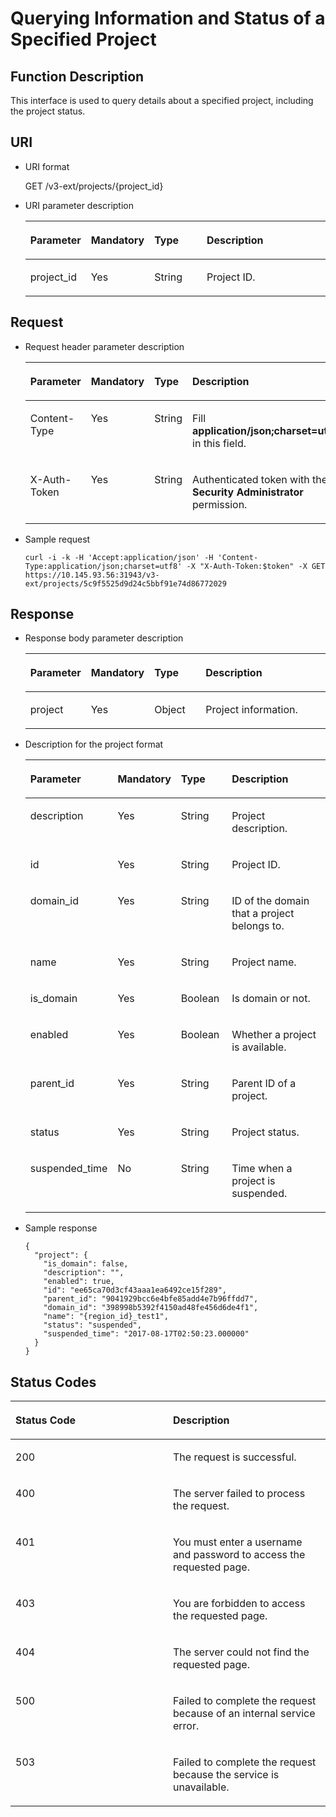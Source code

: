 # Querying Information and Status of a Specified Project<a name="en-us_topic_0079466135"></a>

## Function Description<a name="section18319181453614"></a>

This interface is used to query details about a specified project, including the project status.

## URI<a name="section1032051453615"></a>

-   URI format

    GET /v3-ext/projects/\{project\_id\}


-   URI parameter description

    <a name="table1532018142366"></a>
    <table><thead align="left"><tr id="row103201149368"><th class="cellrowborder" valign="top" width="19.17%" id="mcps1.1.5.1.1"><p id="p1932041417367"><a name="p1932041417367"></a><a name="p1932041417367"></a><strong id="aa8facb3d00804940b0eeff8a3856d83c"><a name="aa8facb3d00804940b0eeff8a3856d83c"></a><a name="aa8facb3d00804940b0eeff8a3856d83c"></a>Parameter</strong></p>
    </th>
    <th class="cellrowborder" valign="top" width="18.84%" id="mcps1.1.5.1.2"><p id="p1232071411368"><a name="p1232071411368"></a><a name="p1232071411368"></a><strong id="a5e64fa141cf14e14991ed8d6cda54ff2"><a name="a5e64fa141cf14e14991ed8d6cda54ff2"></a><a name="a5e64fa141cf14e14991ed8d6cda54ff2"></a>Mandatory</strong></p>
    </th>
    <th class="cellrowborder" valign="top" width="18.12%" id="mcps1.1.5.1.3"><p id="p832051411369"><a name="p832051411369"></a><a name="p832051411369"></a><strong id="b842352706143526_1"><a name="b842352706143526_1"></a><a name="b842352706143526_1"></a>Type</strong></p>
    </th>
    <th class="cellrowborder" valign="top" width="43.87%" id="mcps1.1.5.1.4"><p id="p2320191423611"><a name="p2320191423611"></a><a name="p2320191423611"></a><strong id="b20601766145329_1"><a name="b20601766145329_1"></a><a name="b20601766145329_1"></a>Description</strong></p>
    </th>
    </tr>
    </thead>
    <tbody><tr id="row183201814193615"><td class="cellrowborder" valign="top" width="19.17%" headers="mcps1.1.5.1.1 "><p id="p432071415365"><a name="p432071415365"></a><a name="p432071415365"></a>project_id</p>
    </td>
    <td class="cellrowborder" valign="top" width="18.84%" headers="mcps1.1.5.1.2 "><p id="p83202014163620"><a name="p83202014163620"></a><a name="p83202014163620"></a>Yes</p>
    </td>
    <td class="cellrowborder" valign="top" width="18.12%" headers="mcps1.1.5.1.3 "><p id="p3320161415362"><a name="p3320161415362"></a><a name="p3320161415362"></a>String</p>
    </td>
    <td class="cellrowborder" valign="top" width="43.87%" headers="mcps1.1.5.1.4 "><p id="p332091410362"><a name="p332091410362"></a><a name="p332091410362"></a>Project ID.</p>
    </td>
    </tr>
    </tbody>
    </table>


## **Request**<a name="section132251415368"></a>

-   Request header parameter description

    <a name="table3322161493613"></a>
    <table><thead align="left"><tr id="row11322131413615"><th class="cellrowborder" valign="top" width="19.29%" id="mcps1.1.5.1.1"><p id="p1432218149369"><a name="p1432218149369"></a><a name="p1432218149369"></a><strong id="b557420963"><a name="b557420963"></a><a name="b557420963"></a>Parameter</strong></p>
    </th>
    <th class="cellrowborder" valign="top" width="18.52%" id="mcps1.1.5.1.2"><p id="p8322161443614"><a name="p8322161443614"></a><a name="p8322161443614"></a><strong id="b1028464529"><a name="b1028464529"></a><a name="b1028464529"></a>Mandatory</strong></p>
    </th>
    <th class="cellrowborder" valign="top" width="17.82%" id="mcps1.1.5.1.3"><p id="p19322111433620"><a name="p19322111433620"></a><a name="p19322111433620"></a><strong id="b842352706143526_3"><a name="b842352706143526_3"></a><a name="b842352706143526_3"></a>Type</strong></p>
    </th>
    <th class="cellrowborder" valign="top" width="44.37%" id="mcps1.1.5.1.4"><p id="p73221614143617"><a name="p73221614143617"></a><a name="p73221614143617"></a><strong id="b20601766145329_3"><a name="b20601766145329_3"></a><a name="b20601766145329_3"></a>Description</strong></p>
    </th>
    </tr>
    </thead>
    <tbody><tr id="row113221514113620"><td class="cellrowborder" valign="top" width="19.29%" headers="mcps1.1.5.1.1 "><p id="p123221314183616"><a name="p123221314183616"></a><a name="p123221314183616"></a>Content-Type</p>
    </td>
    <td class="cellrowborder" valign="top" width="18.52%" headers="mcps1.1.5.1.2 "><p id="p15322181419363"><a name="p15322181419363"></a><a name="p15322181419363"></a>Yes</p>
    </td>
    <td class="cellrowborder" valign="top" width="17.82%" headers="mcps1.1.5.1.3 "><p id="p432215149367"><a name="p432215149367"></a><a name="p432215149367"></a>String</p>
    </td>
    <td class="cellrowborder" valign="top" width="44.37%" headers="mcps1.1.5.1.4 "><p id="p1332281419368"><a name="p1332281419368"></a><a name="p1332281419368"></a>Fill <strong id="b842352706161331"><a name="b842352706161331"></a><a name="b842352706161331"></a>application/json;charset=utf8</strong> in this field.</p>
    </td>
    </tr>
    <tr id="row1332261493613"><td class="cellrowborder" valign="top" width="19.29%" headers="mcps1.1.5.1.1 "><p id="p113221814143614"><a name="p113221814143614"></a><a name="p113221814143614"></a>X-Auth-Token</p>
    </td>
    <td class="cellrowborder" valign="top" width="18.52%" headers="mcps1.1.5.1.2 "><p id="p8322714173618"><a name="p8322714173618"></a><a name="p8322714173618"></a>Yes</p>
    </td>
    <td class="cellrowborder" valign="top" width="17.82%" headers="mcps1.1.5.1.3 "><p id="p1322014123615"><a name="p1322014123615"></a><a name="p1322014123615"></a>String</p>
    </td>
    <td class="cellrowborder" valign="top" width="44.37%" headers="mcps1.1.5.1.4 "><p id="p5300989191815"><a name="p5300989191815"></a><a name="p5300989191815"></a>Authenticated token with the <strong id="b750798910387"><a name="b750798910387"></a><a name="b750798910387"></a>Security Administrator</strong> permission.</p>
    </td>
    </tr>
    </tbody>
    </table>

-   Sample request

    ```
    curl -i -k -H 'Accept:application/json' -H 'Content-Type:application/json;charset=utf8' -X "X-Auth-Token:$token" -X GET https://10.145.93.56:31943/v3-ext/projects/5c9f5525d9d24c5bbf91e74d86772029
    ```


## **Response**<a name="section1732319140365"></a>

-   Response body parameter description

    <a name="table61864177165120"></a>
    <table><thead align="left"><tr id="row53394193165120"><th class="cellrowborder" valign="top" width="19.428057194280573%" id="mcps1.1.5.1.1"><p id="p29962347165120"><a name="p29962347165120"></a><a name="p29962347165120"></a><strong id="b2103509817"><a name="b2103509817"></a><a name="b2103509817"></a>Parameter</strong></p>
    </th>
    <th class="cellrowborder" valign="top" width="18.62813718628137%" id="mcps1.1.5.1.2"><p id="p11031025165120"><a name="p11031025165120"></a><a name="p11031025165120"></a><strong id="b1803197689"><a name="b1803197689"></a><a name="b1803197689"></a>Mandatory</strong></p>
    </th>
    <th class="cellrowborder" valign="top" width="17.568243175682433%" id="mcps1.1.5.1.3"><p id="p21097869165120"><a name="p21097869165120"></a><a name="p21097869165120"></a><strong id="b842352706143526_5"><a name="b842352706143526_5"></a><a name="b842352706143526_5"></a>Type</strong></p>
    </th>
    <th class="cellrowborder" valign="top" width="44.375562443755626%" id="mcps1.1.5.1.4"><p id="p31205796165120"><a name="p31205796165120"></a><a name="p31205796165120"></a><strong id="b20601766145329_5"><a name="b20601766145329_5"></a><a name="b20601766145329_5"></a>Description</strong></p>
    </th>
    </tr>
    </thead>
    <tbody><tr id="row44641568165120"><td class="cellrowborder" valign="top" width="19.428057194280573%" headers="mcps1.1.5.1.1 "><p id="p59197289165120"><a name="p59197289165120"></a><a name="p59197289165120"></a>project</p>
    </td>
    <td class="cellrowborder" valign="top" width="18.62813718628137%" headers="mcps1.1.5.1.2 "><p id="p30251110165120"><a name="p30251110165120"></a><a name="p30251110165120"></a>Yes</p>
    </td>
    <td class="cellrowborder" valign="top" width="17.568243175682433%" headers="mcps1.1.5.1.3 "><p id="p34420864165120"><a name="p34420864165120"></a><a name="p34420864165120"></a>Object</p>
    </td>
    <td class="cellrowborder" valign="top" width="44.375562443755626%" headers="mcps1.1.5.1.4 "><p id="p36626590165120"><a name="p36626590165120"></a><a name="p36626590165120"></a>Project information.</p>
    </td>
    </tr>
    </tbody>
    </table>


-   Description for the project format

    <a name="t3ef10d134105438f922a72ac36adbe13"></a>
    <table><thead align="left"><tr id="ra836795da3204436ad115c6d63f33cb3"><th class="cellrowborder" valign="top" width="19.43%" id="mcps1.1.5.1.1"><p id="a915f4fa2492a4fa3b5fc5b52cb975ed3"><a name="a915f4fa2492a4fa3b5fc5b52cb975ed3"></a><a name="a915f4fa2492a4fa3b5fc5b52cb975ed3"></a><strong id="b1431627538"><a name="b1431627538"></a><a name="b1431627538"></a>Parameter</strong></p>
    </th>
    <th class="cellrowborder" valign="top" width="18.63%" id="mcps1.1.5.1.2"><p id="aeb29128c8bc6489593aaf12297635c52"><a name="aeb29128c8bc6489593aaf12297635c52"></a><a name="aeb29128c8bc6489593aaf12297635c52"></a><strong id="b526360164"><a name="b526360164"></a><a name="b526360164"></a>Mandatory</strong></p>
    </th>
    <th class="cellrowborder" valign="top" width="17.77%" id="mcps1.1.5.1.3"><p id="a367df15999ce47aa8fa2550bb2d3df9a"><a name="a367df15999ce47aa8fa2550bb2d3df9a"></a><a name="a367df15999ce47aa8fa2550bb2d3df9a"></a><strong id="b842352706143526_7"><a name="b842352706143526_7"></a><a name="b842352706143526_7"></a>Type</strong></p>
    </th>
    <th class="cellrowborder" valign="top" width="44.17%" id="mcps1.1.5.1.4"><p id="a16a6b7e4145e4fbabf25e75163ec3f95"><a name="a16a6b7e4145e4fbabf25e75163ec3f95"></a><a name="a16a6b7e4145e4fbabf25e75163ec3f95"></a><strong id="b20601766145329_7"><a name="b20601766145329_7"></a><a name="b20601766145329_7"></a>Description</strong></p>
    </th>
    </tr>
    </thead>
    <tbody><tr id="rb2ba995189ec478eb5d1181d3bb7be1c"><td class="cellrowborder" valign="top" width="19.43%" headers="mcps1.1.5.1.1 "><p id="aa1005da54f2c4746ae99676d14ab012d"><a name="aa1005da54f2c4746ae99676d14ab012d"></a><a name="aa1005da54f2c4746ae99676d14ab012d"></a>description</p>
    </td>
    <td class="cellrowborder" valign="top" width="18.63%" headers="mcps1.1.5.1.2 "><p id="a6d0540b177e34775b18c670cf5cd46bc"><a name="a6d0540b177e34775b18c670cf5cd46bc"></a><a name="a6d0540b177e34775b18c670cf5cd46bc"></a>Yes</p>
    </td>
    <td class="cellrowborder" valign="top" width="17.77%" headers="mcps1.1.5.1.3 "><p id="a65f6a6fc5a364d868072c58eeab90325"><a name="a65f6a6fc5a364d868072c58eeab90325"></a><a name="a65f6a6fc5a364d868072c58eeab90325"></a>String</p>
    </td>
    <td class="cellrowborder" valign="top" width="44.17%" headers="mcps1.1.5.1.4 "><p id="ababe5d21d4764e209d225a4cea9b9fa2"><a name="ababe5d21d4764e209d225a4cea9b9fa2"></a><a name="ababe5d21d4764e209d225a4cea9b9fa2"></a>Project description.</p>
    </td>
    </tr>
    <tr id="r41522dc2bd8d475b8d2a16af17d5213b"><td class="cellrowborder" valign="top" width="19.43%" headers="mcps1.1.5.1.1 "><p id="a2501c5b12ff94e338c0930e6c321af90"><a name="a2501c5b12ff94e338c0930e6c321af90"></a><a name="a2501c5b12ff94e338c0930e6c321af90"></a>id</p>
    </td>
    <td class="cellrowborder" valign="top" width="18.63%" headers="mcps1.1.5.1.2 "><p id="af10224f581d946cb91a49683adf34271"><a name="af10224f581d946cb91a49683adf34271"></a><a name="af10224f581d946cb91a49683adf34271"></a>Yes</p>
    </td>
    <td class="cellrowborder" valign="top" width="17.77%" headers="mcps1.1.5.1.3 "><p id="a0316e95fb756489a82f70ae562c523b4"><a name="a0316e95fb756489a82f70ae562c523b4"></a><a name="a0316e95fb756489a82f70ae562c523b4"></a>String</p>
    </td>
    <td class="cellrowborder" valign="top" width="44.17%" headers="mcps1.1.5.1.4 "><p id="af5ce8c5c520f468895f28d74f6eb4540"><a name="af5ce8c5c520f468895f28d74f6eb4540"></a><a name="af5ce8c5c520f468895f28d74f6eb4540"></a>Project ID.</p>
    </td>
    </tr>
    <tr id="r1208cbb1496440d89eb758b2cd80d578"><td class="cellrowborder" valign="top" width="19.43%" headers="mcps1.1.5.1.1 "><p id="a4504807eb899465fb0ce3ac82d7013dc"><a name="a4504807eb899465fb0ce3ac82d7013dc"></a><a name="a4504807eb899465fb0ce3ac82d7013dc"></a>domain_id</p>
    </td>
    <td class="cellrowborder" valign="top" width="18.63%" headers="mcps1.1.5.1.2 "><p id="en-us_topic_0026585113_p386591205643"><a name="en-us_topic_0026585113_p386591205643"></a><a name="en-us_topic_0026585113_p386591205643"></a>Yes</p>
    </td>
    <td class="cellrowborder" valign="top" width="17.77%" headers="mcps1.1.5.1.3 "><p id="a293aacc9b5354786a8b30a063a186b02"><a name="a293aacc9b5354786a8b30a063a186b02"></a><a name="a293aacc9b5354786a8b30a063a186b02"></a>String</p>
    </td>
    <td class="cellrowborder" valign="top" width="44.17%" headers="mcps1.1.5.1.4 "><p id="aa1138dcdd40340039e621e7abf0332e1"><a name="aa1138dcdd40340039e621e7abf0332e1"></a><a name="aa1138dcdd40340039e621e7abf0332e1"></a>ID of the domain that a project belongs to.</p>
    </td>
    </tr>
    <tr id="rbe8775b4e77a4b08be093de05e7bcbf3"><td class="cellrowborder" valign="top" width="19.43%" headers="mcps1.1.5.1.1 "><p id="acc4c499e1b2f4bdd98e5c7acd4e8861b"><a name="acc4c499e1b2f4bdd98e5c7acd4e8861b"></a><a name="acc4c499e1b2f4bdd98e5c7acd4e8861b"></a>name</p>
    </td>
    <td class="cellrowborder" valign="top" width="18.63%" headers="mcps1.1.5.1.2 "><p id="a4bf5dfe715d342e0a883343cbcf8181a"><a name="a4bf5dfe715d342e0a883343cbcf8181a"></a><a name="a4bf5dfe715d342e0a883343cbcf8181a"></a>Yes</p>
    </td>
    <td class="cellrowborder" valign="top" width="17.77%" headers="mcps1.1.5.1.3 "><p id="a8c424bac7d93444dbc647a1d5c5c21e4"><a name="a8c424bac7d93444dbc647a1d5c5c21e4"></a><a name="a8c424bac7d93444dbc647a1d5c5c21e4"></a>String</p>
    </td>
    <td class="cellrowborder" valign="top" width="44.17%" headers="mcps1.1.5.1.4 "><p id="afc48731c8a2e4c66a56ac245f7a1e34e"><a name="afc48731c8a2e4c66a56ac245f7a1e34e"></a><a name="afc48731c8a2e4c66a56ac245f7a1e34e"></a>Project name.</p>
    </td>
    </tr>
    <tr id="row19356972201441"><td class="cellrowborder" valign="top" width="19.43%" headers="mcps1.1.5.1.1 "><p id="p29605601201441"><a name="p29605601201441"></a><a name="p29605601201441"></a>is_domain</p>
    </td>
    <td class="cellrowborder" valign="top" width="18.63%" headers="mcps1.1.5.1.2 "><p id="p21596807201441"><a name="p21596807201441"></a><a name="p21596807201441"></a>Yes</p>
    </td>
    <td class="cellrowborder" valign="top" width="17.77%" headers="mcps1.1.5.1.3 "><p id="p39263216201441"><a name="p39263216201441"></a><a name="p39263216201441"></a>Boolean</p>
    </td>
    <td class="cellrowborder" valign="top" width="44.17%" headers="mcps1.1.5.1.4 "><p id="p59347844201441"><a name="p59347844201441"></a><a name="p59347844201441"></a>Is domain or not.</p>
    </td>
    </tr>
    <tr id="row46028278201453"><td class="cellrowborder" valign="top" width="19.43%" headers="mcps1.1.5.1.1 "><p id="p27327398201453"><a name="p27327398201453"></a><a name="p27327398201453"></a>enabled</p>
    </td>
    <td class="cellrowborder" valign="top" width="18.63%" headers="mcps1.1.5.1.2 "><p id="p1690706201453"><a name="p1690706201453"></a><a name="p1690706201453"></a>Yes</p>
    </td>
    <td class="cellrowborder" valign="top" width="17.77%" headers="mcps1.1.5.1.3 "><p id="p57286369201453"><a name="p57286369201453"></a><a name="p57286369201453"></a>Boolean</p>
    </td>
    <td class="cellrowborder" valign="top" width="44.17%" headers="mcps1.1.5.1.4 "><p id="p30534075201453"><a name="p30534075201453"></a><a name="p30534075201453"></a>Whether a project is available.</p>
    </td>
    </tr>
    <tr id="row14242324201510"><td class="cellrowborder" valign="top" width="19.43%" headers="mcps1.1.5.1.1 "><p id="p35305259201510"><a name="p35305259201510"></a><a name="p35305259201510"></a>parent_id</p>
    </td>
    <td class="cellrowborder" valign="top" width="18.63%" headers="mcps1.1.5.1.2 "><p id="p17738677201510"><a name="p17738677201510"></a><a name="p17738677201510"></a>Yes</p>
    </td>
    <td class="cellrowborder" valign="top" width="17.77%" headers="mcps1.1.5.1.3 "><p id="p53557531201510"><a name="p53557531201510"></a><a name="p53557531201510"></a>String</p>
    </td>
    <td class="cellrowborder" valign="top" width="44.17%" headers="mcps1.1.5.1.4 "><p id="p62242884201510"><a name="p62242884201510"></a><a name="p62242884201510"></a>Parent ID of a project.</p>
    </td>
    </tr>
    <tr id="row118851458123110"><td class="cellrowborder" valign="top" width="19.43%" headers="mcps1.1.5.1.1 "><p id="p15782326153214"><a name="p15782326153214"></a><a name="p15782326153214"></a>status</p>
    </td>
    <td class="cellrowborder" valign="top" width="18.63%" headers="mcps1.1.5.1.2 "><p id="p11781226203213"><a name="p11781226203213"></a><a name="p11781226203213"></a>Yes</p>
    </td>
    <td class="cellrowborder" valign="top" width="17.77%" headers="mcps1.1.5.1.3 "><p id="p19781142613218"><a name="p19781142613218"></a><a name="p19781142613218"></a>String</p>
    </td>
    <td class="cellrowborder" valign="top" width="44.17%" headers="mcps1.1.5.1.4 "><p id="p1478012616328"><a name="p1478012616328"></a><a name="p1478012616328"></a>Project status.</p>
    </td>
    </tr>
    <tr id="row1876014312321"><td class="cellrowborder" valign="top" width="19.43%" headers="mcps1.1.5.1.1 "><p id="p188853587312"><a name="p188853587312"></a><a name="p188853587312"></a>suspended_time</p>
    </td>
    <td class="cellrowborder" valign="top" width="18.63%" headers="mcps1.1.5.1.2 "><p id="p1488519586315"><a name="p1488519586315"></a><a name="p1488519586315"></a>No</p>
    </td>
    <td class="cellrowborder" valign="top" width="17.77%" headers="mcps1.1.5.1.3 "><p id="p14885258123120"><a name="p14885258123120"></a><a name="p14885258123120"></a>String</p>
    </td>
    <td class="cellrowborder" valign="top" width="44.17%" headers="mcps1.1.5.1.4 "><p id="p178857581319"><a name="p178857581319"></a><a name="p178857581319"></a>Time when a project is suspended.</p>
    </td>
    </tr>
    </tbody>
    </table>

-   Sample response

    ```
    {
      "project": { 
        "is_domain": false, 
        "description": "", 
        "enabled": true, 
        "id": "ee65ca70d3cf43aaa1ea6492ce15f289", 
        "parent_id": "9041929bcc6e4bfe85add4e7b96ffdd7", 
        "domain_id": "398998b5392f4150ad48fe456d6de4f1", 
        "name": "{region_id}_test1", 
        "status": "suspended", 
        "suspended_time": "2017-08-17T02:50:23.000000" 
      } 
    }
    ```


## **Status Codes**<a name="section20323151411368"></a>

<a name="table8323141453613"></a>
<table><thead align="left"><tr id="row932381403612"><th class="cellrowborder" valign="top" width="50%" id="mcps1.1.3.1.1"><p id="p14323514173615"><a name="p14323514173615"></a><a name="p14323514173615"></a><strong id="b842352706183230_3"><a name="b842352706183230_3"></a><a name="b842352706183230_3"></a>Status Code</strong></p>
</th>
<th class="cellrowborder" valign="top" width="50%" id="mcps1.1.3.1.2"><p id="p10323141463613"><a name="p10323141463613"></a><a name="p10323141463613"></a><strong id="b20601766145329_9"><a name="b20601766145329_9"></a><a name="b20601766145329_9"></a>Description</strong></p>
</th>
</tr>
</thead>
<tbody><tr id="row132319142366"><td class="cellrowborder" valign="top" width="50%" headers="mcps1.1.3.1.1 "><p id="p16323714103613"><a name="p16323714103613"></a><a name="p16323714103613"></a>200</p>
</td>
<td class="cellrowborder" valign="top" width="50%" headers="mcps1.1.3.1.2 "><p id="p5323614133611"><a name="p5323614133611"></a><a name="p5323614133611"></a>The request is successful.</p>
</td>
</tr>
<tr id="row43234147366"><td class="cellrowborder" valign="top" width="50%" headers="mcps1.1.3.1.1 "><p id="p1632321443618"><a name="p1632321443618"></a><a name="p1632321443618"></a>400</p>
</td>
<td class="cellrowborder" valign="top" width="50%" headers="mcps1.1.3.1.2 "><p id="p432310148363"><a name="p432310148363"></a><a name="p432310148363"></a>The server failed to process the request.</p>
</td>
</tr>
<tr id="row3323114113619"><td class="cellrowborder" valign="top" width="50%" headers="mcps1.1.3.1.1 "><p id="p832311411365"><a name="p832311411365"></a><a name="p832311411365"></a>401</p>
</td>
<td class="cellrowborder" valign="top" width="50%" headers="mcps1.1.3.1.2 "><p id="p14323121419361"><a name="p14323121419361"></a><a name="p14323121419361"></a>You must enter a username and password to access the requested page.</p>
</td>
</tr>
<tr id="row15323514113619"><td class="cellrowborder" valign="top" width="50%" headers="mcps1.1.3.1.1 "><p id="p13323131419361"><a name="p13323131419361"></a><a name="p13323131419361"></a>403</p>
</td>
<td class="cellrowborder" valign="top" width="50%" headers="mcps1.1.3.1.2 "><p id="p12323914143611"><a name="p12323914143611"></a><a name="p12323914143611"></a>You are forbidden to access the requested page.</p>
</td>
</tr>
<tr id="row1832313143362"><td class="cellrowborder" valign="top" width="50%" headers="mcps1.1.3.1.1 "><p id="p20324171414362"><a name="p20324171414362"></a><a name="p20324171414362"></a>404</p>
</td>
<td class="cellrowborder" valign="top" width="50%" headers="mcps1.1.3.1.2 "><p id="p33243147365"><a name="p33243147365"></a><a name="p33243147365"></a>The server could not find the requested page.</p>
</td>
</tr>
<tr id="row143245147365"><td class="cellrowborder" valign="top" width="50%" headers="mcps1.1.3.1.1 "><p id="p1732412140368"><a name="p1732412140368"></a><a name="p1732412140368"></a>500</p>
</td>
<td class="cellrowborder" valign="top" width="50%" headers="mcps1.1.3.1.2 "><p id="p232416145368"><a name="p232416145368"></a><a name="p232416145368"></a>Failed to complete the request because of an internal service error.</p>
</td>
</tr>
<tr id="row83241314123618"><td class="cellrowborder" valign="top" width="50%" headers="mcps1.1.3.1.1 "><p id="p5324181453616"><a name="p5324181453616"></a><a name="p5324181453616"></a>503</p>
</td>
<td class="cellrowborder" valign="top" width="50%" headers="mcps1.1.3.1.2 "><p id="p232411417363"><a name="p232411417363"></a><a name="p232411417363"></a>Failed to complete the request because the service is unavailable.</p>
</td>
</tr>
</tbody>
</table>

